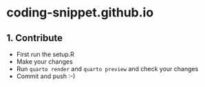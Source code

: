 # coding-snippet.github.io

## 1. Contribute
- First run the setup.R
- Make your changes
- Run `quarto render` and `quarto preview` and check your changes
- Commit and push :-)